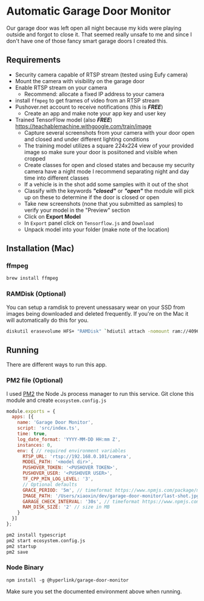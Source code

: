 # Automatic Garage Door Monitor

Our garage door was left open all night because my kids were playing outside and forgot to close it. That seemed really unsafe to me and since I don't have one of those fancy smart garage doors I created this.

## Requirements

* Security camera capable of RTSP stream (tested using Eufy camera)
* Mount the camera with visibility on the garage door
* Enable RTSP stream on your camera
  * Recommend: allocate a fixed IP address to your camera
* install `ffmpeg` to get frames of video from an RTSP stream
* Pushover.net account to receive notifications (this is ***FREE***)
  * Create an app and make note your app key and user key
* Trained TensorFlow model (also ***FREE***) https://teachablemachine.withgoogle.com/train/image
  * Capture several screenshots from your camera with your door open and closed and under different lighting conditions
  * The training model utilizes a square 224x224 view of your provided image so make sure your door is posiitoned and visible when cropped
  * Create classes for open and closed states and because my security camera have a night mode I recommend separating night and day time into different classes
  * If a vehicle is in the shot add some samples with it out of the shot
  * Classify with the keywords ___"closed"___ or ___"open"___ the module will pick up on these to determine if the door is closed or open
  * Take new screenshots (none that you submitted as samples) to verify your model in the "Preview" section
  * Click on **Export Model**
  * In `Export` panel click on `Tensorflow.js` and `Download`
  * Unpack model into your folder (make note of the location)

## Installation (Mac)

### ffmpeg

```bash
brew install ffmpeg
```

### RAMDisk (Optional)

You can setup a ramdisk to prevent unessasary wear on your SSD from images being downloaded and deleted frequently. If you're on the Mac it will automatically do this for you.

```bash
diskutil erasevolume HFS+ "RAMDisk" `hdiutil attach -nomount ram://4096`
```

## Running

There are different ways to run this app.

### PM2 file (Optional)

I used [PM2](https://pm2.keymetrics.io/) the Node Js process manager to run this service. Git clone this module and create `ecosystem.config.js`

```javascript
module.exports = {
  apps: [{
    name: 'Garage Door Monitor',
    script: 'src/index.ts',
    time: true,
    log_date_format: 'YYYY-MM-DD HH:mm Z',
    instances: 0,
    env: { // required environment variables
      RTSP_URL: 'rtsp://192.168.0.101/camera',
      MODEL_PATH: '<model dir>',
      PUSHOVER_TOKEN: '<PUSHOVER TOKEN>',
      PUSHOVER_USER: '<PUSHOVER USER>',
      TF_CPP_MIN_LOG_LEVEL: '3',
      // Optional defaults
      GRACE_PERIOD: '5m', // timeformat https://www.npmjs.com/package/ms
      IMAGE_PATH: '/Users/xiaoxin/dev/garage-door-monitor/last-shot.jpg', // only provide this if you don't intend to use the ramdisk
      GARAGE_CHECK_INTERVAL: '30s', // timeformat https://www.npmjs.com/package/ms
      RAM_DISK_SIZE: '2' // size in MB
    }
  }]
};
```



```bash
pm2 install typescript
pm2 start ecosystem.config.js
pm2 startup
pm2 save
```

### Node Binary

`npm install -g @hyperlink/garage-door-monitor`

Make sure you set the documented environment above when running.
